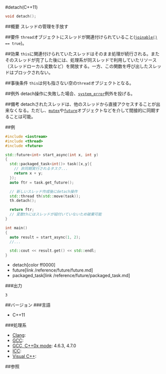 #detach(C++11)
```cpp
void detach();
```

##概要
スレッドの管理を手放す


##要件
`thread`オブジェクトにスレッドが関連付けられていること([`joinable()`](./joinable.md)` == true`)。


##効果
`this`に関連付けられていたスレッドはそのまま処理が続行される。またそのスレッドが完了した後には、処理系が同スレッドで利用していたリソース（スレッドローカル変数など）を開放する。一方、この関数を呼び出したスレッドはブロックされない。


##事後条件
`this`は何も指さない空の`thread`オブジェクトとなる。


##例外
detach操作に失敗した場合、[`system_error`](/reference/system_error/system_error.md)例外を投げる。


##備考
detachされたスレッドは、他のスレッドから直接アクセスすることが出来なくなる。ただし、[`mutex`](/reference/mutex/mutex.md)や[`future`](/reference/future/future.md)オブジェクトなどを介して間接的に同期することは可能。


##例
```cpp
#include <iostream>
#include <thread>
#include <future>

std::future<int> start_async(int x, int y)
{
  std::packaged_task<int()> task([x,y]{
    // 非同期実行されるタスク...
    return x + y;
  });
  auto ftr = task.get_future();

  // 新しいスレッド作成後にdetach操作
  std::thread th(std::move(task));
  th.detach();

  return ftr;
  // 変数thにはスレッドが紐付いていないため破棄可能
}

int main()
{
  auto result = start_async(1, 2);
  //...

  std::cout << result.get() << std::endl;
}
```
* detach[color ff0000]
* future[link /reference/future/future.md]
* packaged_task[link /reference/future/packaged_task.md]

###出力
```
3
```

##バージョン
###言語
- C++11

###処理系
- [Clang](/implementation#clang.md):
- [GCC](/implementation#gcc.md):
- [GCC, C++0x mode](/implementation#gcc.md): 4.6.3, 4.7.0
- [ICC](/implementation#icc.md):
- [Visual C++](/implementation#visual_cpp.md):

##参照
